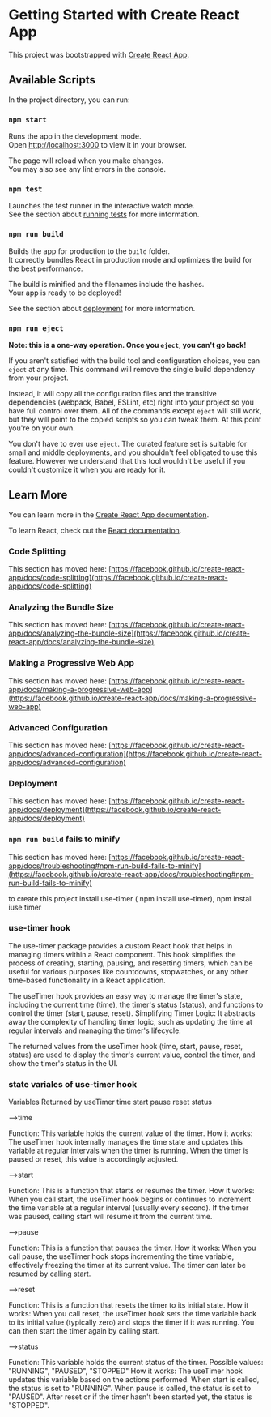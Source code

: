 # Getting Started with Create React App

This project was bootstrapped with [Create React App](https://github.com/facebook/create-react-app).

## Available Scripts

In the project directory, you can run:

### `npm start`

Runs the app in the development mode.\
Open [http://localhost:3000](http://localhost:3000) to view it in your browser.

The page will reload when you make changes.\
You may also see any lint errors in the console.

### `npm test`

Launches the test runner in the interactive watch mode.\
See the section about [running tests](https://facebook.github.io/create-react-app/docs/running-tests) for more information.

### `npm run build`

Builds the app for production to the `build` folder.\
It correctly bundles React in production mode and optimizes the build for the best performance.

The build is minified and the filenames include the hashes.\
Your app is ready to be deployed!

See the section about [deployment](https://facebook.github.io/create-react-app/docs/deployment) for more information.

### `npm run eject`

**Note: this is a one-way operation. Once you `eject`, you can't go back!**

If you aren't satisfied with the build tool and configuration choices, you can `eject` at any time. This command will remove the single build dependency from your project.

Instead, it will copy all the configuration files and the transitive dependencies (webpack, Babel, ESLint, etc) right into your project so you have full control over them. All of the commands except `eject` will still work, but they will point to the copied scripts so you can tweak them. At this point you're on your own.

You don't have to ever use `eject`. The curated feature set is suitable for small and middle deployments, and you shouldn't feel obligated to use this feature. However we understand that this tool wouldn't be useful if you couldn't customize it when you are ready for it.

## Learn More

You can learn more in the [Create React App documentation](https://facebook.github.io/create-react-app/docs/getting-started).

To learn React, check out the [React documentation](https://reactjs.org/).

### Code Splitting

This section has moved here: [https://facebook.github.io/create-react-app/docs/code-splitting](https://facebook.github.io/create-react-app/docs/code-splitting)

### Analyzing the Bundle Size

This section has moved here: [https://facebook.github.io/create-react-app/docs/analyzing-the-bundle-size](https://facebook.github.io/create-react-app/docs/analyzing-the-bundle-size)

### Making a Progressive Web App

This section has moved here: [https://facebook.github.io/create-react-app/docs/making-a-progressive-web-app](https://facebook.github.io/create-react-app/docs/making-a-progressive-web-app)

### Advanced Configuration

This section has moved here: [https://facebook.github.io/create-react-app/docs/advanced-configuration](https://facebook.github.io/create-react-app/docs/advanced-configuration)

### Deployment

This section has moved here: [https://facebook.github.io/create-react-app/docs/deployment](https://facebook.github.io/create-react-app/docs/deployment)

### `npm run build` fails to minify

This section has moved here: [https://facebook.github.io/create-react-app/docs/troubleshooting#npm-run-build-fails-to-minify](https://facebook.github.io/create-react-app/docs/troubleshooting#npm-run-build-fails-to-minify)


to create this project install use-timer ( npm install use-timer),
 npm install iuse timer 
### use-timer hook
The use-timer package provides a custom React hook that helps in managing timers within a React component. This hook simplifies the process of creating, starting, pausing, and resetting timers, which can be useful for various purposes like countdowns, stopwatches, or any other time-based functionality in a React application.

The useTimer hook provides an easy way to manage the timer's state, including the current time (time), the timer's status (status), and functions to control the timer (start, pause, reset).
Simplifying Timer Logic: It abstracts away the complexity of handling timer logic, such as updating the time at regular intervals and managing the timer's lifecycle.

The returned values from the useTimer hook (time, start, pause, reset, status) are used to display the timer's current value, control the timer, and show the timer's status in the UI.

### state variales of use-timer hook
Variables Returned by useTimer
time
start
pause
reset
status


-->time

Function: This variable holds the current value of the timer.
How it works: The useTimer hook internally manages the time state and updates this variable at regular intervals when the timer is running. When the timer is paused or reset, this value is accordingly adjusted.

-->start

Function: This is a function that starts or resumes the timer.
How it works: When you call start, the useTimer hook begins or continues to increment the time variable at a regular interval (usually every second). If the timer was paused, calling start will resume it from the current time.

-->pause

Function: This is a function that pauses the timer.
How it works: When you call pause, the useTimer hook stops incrementing the time variable, effectively freezing the timer at its current value. The timer can later be resumed by calling start.

-->reset

Function: This is a function that resets the timer to its initial state.
How it works: When you call reset, the useTimer hook sets the time variable back to its initial value (typically zero) and stops the timer if it was running. You can then start the timer again by calling start.

-->status

Function: This variable holds the current status of the timer.
Possible values: "RUNNING", "PAUSED", "STOPPED"
How it works: The useTimer hook updates this variable based on the actions performed. When start is called, the status is set to "RUNNING". When pause is called, the status is set to "PAUSED". After reset or if the timer hasn't been started yet, the status is "STOPPED".
